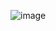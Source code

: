 ![image](https://github.com/darius-atlas/darius-atlas/assets/31390399/019d64ac-2b80-40a7-b943-e6e114c3bf34)
